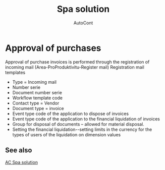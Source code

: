 ﻿---
    title: "Spa solution"
    author: AutoCont
    ms.date: 04/30/2018
    ms.topic: article
    ms.prod: dynamics-nav-2017
    ms.contentlocale: en
    ms.lasthandoff: 04/30/2018
---

# Approval of purchases

Approval of purchase invoices is performed through the registration of incoming mail (Area-ProProduktivitu-Register mail)
Registration mail templates
-	Type = Incoming mail
-	Number serie
-	Document number serie
-	Workflow template code
-	Contact type = Vendor
-	Document type = invoice
-	Event type code of the application to dispose of invoices
-	Event type code of the application to the financial liquidation of invoices
-	Group for disposal of documents – allowed for material disposal.  
-	Setting the financial liquidation--setting limits in the currency for the types of users of the liquidation on dimension values  



## <a name="see-also"></a>See also
[AC Spa solution](ac-spa-solution.md)